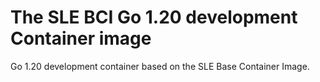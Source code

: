 # The SLE BCI Go 1.20 development Container image

Go 1.20 development container based on the SLE Base Container Image.
